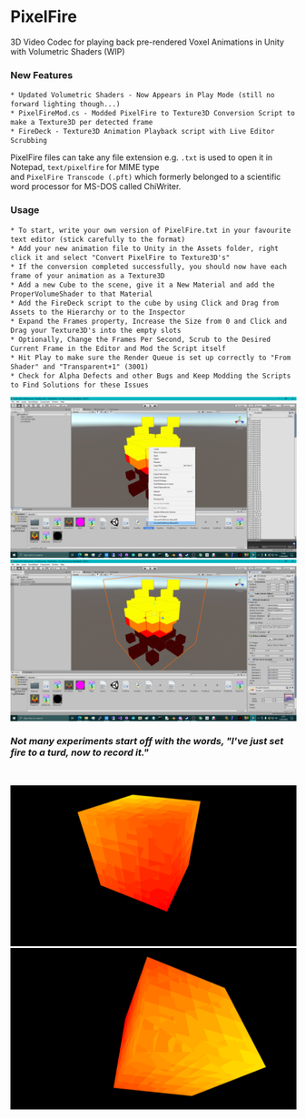 # PixelFire
3D Video Codec for playing back pre-rendered Voxel Animations in Unity with Volumetric Shaders (WIP)

### New Features
```
* Updated Volumetric Shaders - Now Appears in Play Mode (still no forward lighting though...)
* PixelFireMod.cs - Modded PixelFire to Texture3D Conversion Script to make a Texture3D per detected frame
* FireDeck - Texture3D Animation Playback script with Live Editor Scrubbing
```

PixelFire files can take any file extension e.g. `.txt` is used to open it in Notepad, `text/pixelfire` for MIME type \
and `PixelFire Transcode (.pft)` which formerly belonged to a scientific word processor for MS-DOS called ChiWriter.

### Usage
```
* To start, write your own version of PixelFire.txt in your favourite text editor (stick carefully to the format)
* Add your new animation file to Unity in the Assets folder, right click it and select "Convert PixelFire to Texture3D's"
* If the conversion completed successfully, you should now have each frame of your animation as a Texture3D
* Add a new Cube to the scene, give it a New Material and add the ProperVolumeShader to that Material
* Add the FireDeck script to the cube by using Click and Drag from Assets to the Hierarchy or to the Inspector
* Expand the Frames property, Increase the Size from 0 and Click and Drag your Texture3D's into the empty slots
* Optionally, Change the Frames Per Second, Scrub to the Desired Current Frame in the Editor and Mod the Script itself
* Hit Play to make sure the Render Queue is set up correctly to "From Shader" and "Transparent+1" (3001)
* Check for Alpha Defects and other Bugs and Keep Modding the Scripts to Find Solutions for these Issues
```

![screenshot](https://github.com/TheMindVirus/PixelFire/blob/firedeck/screenshot1.png)
![screenshot](https://github.com/TheMindVirus/PixelFire/blob/firedeck/screenshot2.png)

### *Not many experiments start off with the words, "I've just set fire to a turd, now to record it."*
</br>

![screenshot](https://github.com/TheMindVirus/PixelFire/blob/main/screenshot4.png)
![screenshot](https://github.com/TheMindVirus/PixelFire/blob/main/screenshot5.png)
